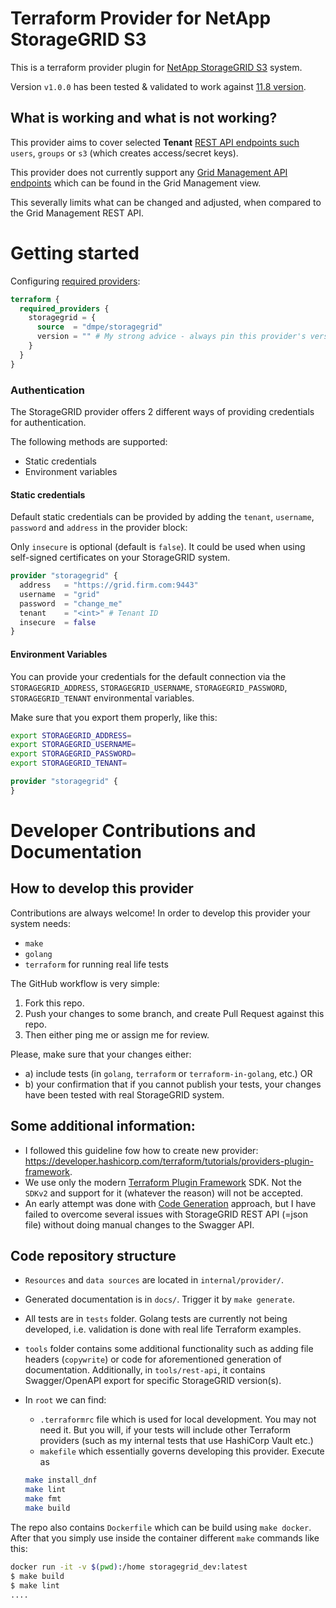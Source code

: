 # Terraform Provider for NetApp StorageGRID S3

This is a terraform provider plugin for [NetApp StorageGRID S3](https://www.netapp.com/data-storage/storagegrid/) system.

Version `v1.0.0` has been tested & validated to work against [11.8 version](https://docs.netapp.com/us-en/storagegrid-118/).

## What is working and what is not working?

This provider aims to cover selected **Tenant** [REST API endpoints such](https://docs.netapp.com/us-en/storagegrid/tenant/understanding-tenant-management-api.html) `users`, `groups` or `s3` (which creates access/secret keys). 

This provider does not currently support any [Grid Management API endpoints](https://docs.netapp.com/us-en/storagegrid/admin/grid-management-api-operations.html) which can be found in the Grid Management view.

This severally limits what can be changed and adjusted, when compared to the Grid Management REST API.

# Getting started

Configuring [required providers](https://www.terraform.io/docs/language/providers/requirements.html#requiring-providers):

```terraform
terraform {
  required_providers {
    storagegrid = {
      source  = "dmpe/storagegrid"
      version = "" # My strong advice - always pin this provider's version!
    }
  }
}
```

### Authentication

The StorageGRID provider offers 2 different ways of providing credentials for authentication.

The following methods are supported:

* Static credentials
* Environment variables

#### Static credentials

Default static credentials can be provided by adding the `tenant`, `username`, 
`password` and `address` in the provider block:

Only `insecure` is optional (default is `false`). It could be used when using self-signed certificates on your StorageGRID system.

```terraform
provider "storagegrid" {
  address   = "https://grid.firm.com:9443"
  username  = "grid"
  password  = "change_me"
  tenant    = "<int>" # Tenant ID
  insecure  = false
}
```

#### Environment Variables

You can provide your credentials for the default connection via the `STORAGEGRID_ADDRESS`, `STORAGEGRID_USERNAME`, `STORAGEGRID_PASSWORD`, `STORAGEGRID_TENANT` environmental variables. 

Make sure that you export them properly, like this:

```bash
export STORAGEGRID_ADDRESS=
export STORAGEGRID_USERNAME=
export STORAGEGRID_PASSWORD=
export STORAGEGRID_TENANT=
```

```terraform
provider "storagegrid" {
}
```

# Developer Contributions and Documentation

## How to develop this provider

Contributions are always welcome! In order to develop this provider your system needs:

- `make`
- `golang`
- `terraform` for running real life tests

The GitHub workflow is very simple:

1. Fork this repo.
2. Push your changes to some branch, and create Pull Request against this repo.
3. Then either ping me or assign me for review.

Please, make sure that your changes either:

- a) include tests (in `golang`, `terraform` or `terraform-in-golang`, etc.) OR
- b) your confirmation that if you cannot publish your tests, your changes have been tested with real StorageGRID system.

## Some additional information:

- I followed this guideline fow how to create new provider: <https://developer.hashicorp.com/terraform/tutorials/providers-plugin-framework>.
- We use only the modern [Terraform Plugin Framework](https://github.com/hashicorp/terraform-plugin-framework) SDK.
Not the `SDKv2` and support for it (whatever the reason) will not be accepted.
- An early attempt was done with [Code Generation](https://developer.hashicorp.com/terraform/plugin/code-generation) approach, but I
have failed to overcome several issues with StorageGRID REST API (=json file) without doing manual changes to the Swagger API.


## Code repository structure

- `Resources` and `data sources` are located in `internal/provider/`.
- Generated documentation is in `docs/`. Trigger it by `make generate`.
- All tests are in `tests` folder. Golang tests are currently not being developed, i.e. validation is done with real life Terraform examples.
- `tools` folder contains some additional functionality such as adding file headers (`copywrite`) or code for aforementioned generation of documentation. 
Additionally, in `tools/rest-api`, it contains Swagger/OpenAPI export for specific StorageGRID version(s). 
- In `root` we can find:
  - `.terraformrc` file which is used for local development. You may not need it. But you will, if your tests will include other Terraform providers (such as my internal tests that use HashiCorp Vault etc.)
  - `makefile` which essentially governs developing this provider. Execute as 

  ```bash
  make install_dnf
  make lint
  make fmt
  make build
  ```

The repo also contains `Dockerfile` which can be build using `make docker`. 
After that you simply use inside the container different `make` commands like this:

```bash
docker run -it -v $(pwd):/home storagegrid_dev:latest
$ make build
$ make lint
....
```
